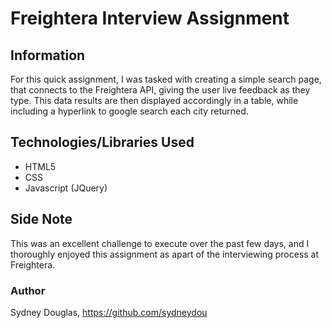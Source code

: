 # Freightera Interview Assignment

## Information

For this quick assignment, I was tasked with creating a simple search page, that connects to the Freightera API, giving the user live feedback as they type. This data results are then displayed accordingly in a table, while including a hyperlink to google search each city returned.

## Technologies/Libraries Used

- HTML5
- CSS
- Javascript (JQuery)

## Side Note

This was an excellent challenge to execute over the past few days, and I thoroughly enjoyed this assignment as apart of the interviewing process at Freightera.

### Author

Sydney Douglas, https://github.com/sydneydou
